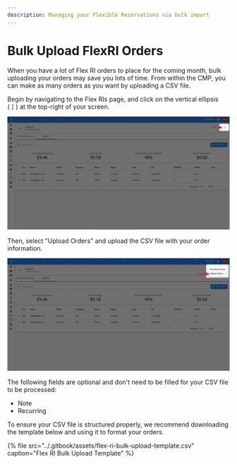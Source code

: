 ```yaml
---
description: Managing your Flexible Reservations via bulk import
---
```


# Bulk Upload FlexRI Orders

When you have a lot of Flex RI orders to place for the coming month, bulk uploading your orders may save you lots of time. From within the CMP, you can make as many orders as you want by uploading a CSV file.

Begin by navigating to the Flex RIs page, and click on the vertical ellipsis \(**⋮**\) at the top-right of your screen.

![A screenshot showing the location of the vertical ellipsis icon](../.gitbook/assets/bulk-ri-1.jpg)

Then, select "Upload Orders" and upload the CSV file with your order information.

![A screenshot showing the location of the _Upload Orders_ option](../.gitbook/assets/bulk-ri-2.jpg)

The following fields are optional and don't need to be filled for your CSV file to be processed:

* Note
* Recurring

To ensure your CSV file is structured properly, we recommend downloading the template below and using it to format your orders.

{% file src="../.gitbook/assets/flex-ri-bulk-upload-template.csv" caption="Flex RI Bulk Upload Template" %}
